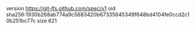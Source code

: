 version https://git-lfs.github.com/spec/v1
oid sha256:1930b268ab774a9c5683420b67335645349f648bd4104fe0ccd2c10b251bc77c
size 621
